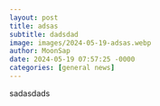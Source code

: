 ```yaml
---
layout: post
title: adsas
subtitle: dadsdad
image: images/2024-05-19-adsas.webp
author: MoonSap
date: 2024-05-19 07:57:25 -0000
categories: [general news]
---
```

sadasdads
        
